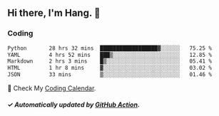 ## Hi there, I'm Hang. 👋

### Coding

<!--START_SECTION:waka-->

```txt
Python       28 hrs 32 mins  ██████████████████▓░░░░░░   75.25 %
YAML         4 hrs 52 mins   ███▒░░░░░░░░░░░░░░░░░░░░░   12.85 %
Markdown     2 hrs 3 mins    █▒░░░░░░░░░░░░░░░░░░░░░░░   05.41 %
HTML         1 hr 8 mins     ▓░░░░░░░░░░░░░░░░░░░░░░░░   03.02 %
JSON         33 mins         ▒░░░░░░░░░░░░░░░░░░░░░░░░   01.46 %
```

<!--END_SECTION:waka-->

🎉 Check My [Coding Calendar](https://github-chart-huhuhang.vercel.app/huhuhang).

##### ✓ Automatically updated by [GitHub Action](https://github.com/huhuhang/huhuhang/actions).

